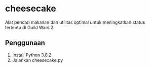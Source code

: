 # cheesecake
Alat pencari makanan dan utilitas optimal untuk meningkatkan status tertentu di Guild Wars 2.

## Penggunaan
1. Install Python 3.8.2
2. Jalankan cheesecake.py